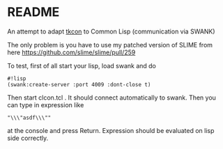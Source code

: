 # README #

An attempt to adapt [tkcon](http://tkcon.sourceforge.net/) to Common Lisp (communication via SWANK)

The only problem is you have to use my patched version of SLIME from here
https://github.com/slime/slime/pull/259

To test, first of all start your lisp, load swank and do 

```
#!lisp
(swank:create-server :port 4009 :dont-close t)
```

Then start clcon.tcl . It should connect automatically to swank. 
Then you can type in expression like 

```
"\\\"asdf\\\""
```
at the console and press Return. Expression should be evaluated on lisp side correctly. 
